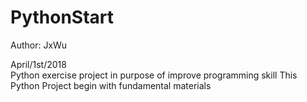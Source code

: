 # PythonStart
Author: JxWu

April/1st/2018   
Python exercise project  in purpose of improve programming skill
This Python Project begin with fundamental materials

